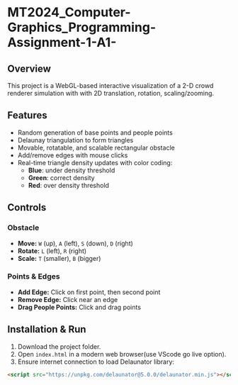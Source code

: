 # MT2024_Computer-Graphics_Programming-Assignment-1-A1-

## Overview
This project is a WebGL-based interactive visualization of a 2-D crowd renderer simulation with with 2D translation, rotation, scaling/zooming.

## Features
- Random generation of base points and people points
- Delaunay triangulation to form triangles
- Movable, rotatable, and scalable rectangular obstacle
- Add/remove edges with mouse clicks
- Real-time triangle density updates with color coding:
  - **Blue**: under density threshold
  - **Green**: correct density
  - **Red**: over density threshold

## Controls

### Obstacle
- **Move:** `W` (up), `A` (left), `S` (down), `D` (right)
- **Rotate:** `L` (left), `R` (right)
- **Scale:** `T` (smaller), `B` (bigger)

### Points & Edges
- **Add Edge:** Click on first point, then second point
- **Remove Edge:** Click near an edge
- **Drag People Points:** Click and drag points

## Installation & Run
1. Download the project folder.
2. Open `index.html` in a modern web browser(use VScode go live option).
3. Ensure internet connection to load Delaunator library:
```html
<script src="https://unpkg.com/delaunator@5.0.0/delaunator.min.js"></script>
